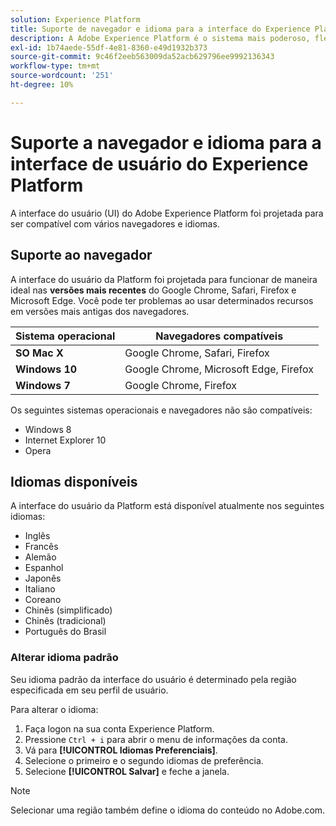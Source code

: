 ```yaml
---
solution: Experience Platform
title: Suporte de navegador e idioma para a interface do Experience Platform
description: A Adobe Experience Platform é o sistema mais poderoso, flexível e aberto do mercado para criar e gerenciar soluções completas que impulsionam a experiência do cliente. O Experience Platform permite que as organizações centralizem e padronizem dados e conteúdo de clientes de qualquer sistema e apliquem a ciência de dados e o aprendizado de máquina para melhorar o design e o delivery de experiências personalizadas.
exl-id: 1b74aede-55df-4e81-8360-e49d1932b373
source-git-commit: 9c46f2eeb563009da52acb629796ee9992136343
workflow-type: tm+mt
source-wordcount: '251'
ht-degree: 10%

---
```


# Suporte a navegador e idioma para a interface de usuário do Experience Platform

A interface do usuário (UI) do Adobe Experience Platform foi projetada para ser compatível com vários navegadores e idiomas.

## Suporte ao navegador

A interface do usuário da Platform foi projetada para funcionar de maneira ideal nas **versões mais recentes** do Google Chrome, Safari, Firefox e Microsoft Edge. Você pode ter problemas ao usar determinados recursos em versões mais antigas dos navegadores.

| Sistema operacional | Navegadores compatíveis |
|---|---|
| **SO Mac X** | Google Chrome, Safari, Firefox |
| **Windows 10** | Google Chrome, Microsoft Edge, Firefox |
| **Windows 7** | Google Chrome, Firefox |

Os seguintes sistemas operacionais e navegadores não são compatíveis:

* Windows 8
* Internet Explorer 10
* Opera

## Idiomas disponíveis

A interface do usuário da Platform está disponível atualmente nos seguintes idiomas:

* Inglês
* Francês
* Alemão
* Espanhol
* Japonês
* Italiano
* Coreano
* Chinês (simplificado)
* Chinês (tradicional)
* Português do Brasil

### Alterar idioma padrão

Seu idioma padrão da interface do usuário é determinado pela região especificada em seu perfil de usuário.

Para alterar o idioma:

1. Faça logon na sua conta Experience Platform.
1. Pressione `Ctrl + i` para abrir o menu de informações da conta.
1. Vá para **[!UICONTROL Idiomas Preferenciais]**.
1. Selecione o primeiro e o segundo idiomas de preferência.
1. Selecione **[!UICONTROL Salvar]** e feche a janela.

>[!NOTE]
>
> Selecionar uma região também define o idioma do conteúdo no Adobe.com.
